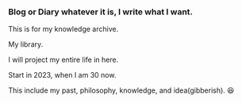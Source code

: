 ### Blog or Diary whatever it is, I write what I want.
This is for my knowledge archive.

My library. 

I will project my entire life in here.

Start in 2023, when I am 30 now.

This include my past, philosophy, knowledge, and idea(gibberish). :laughing:


